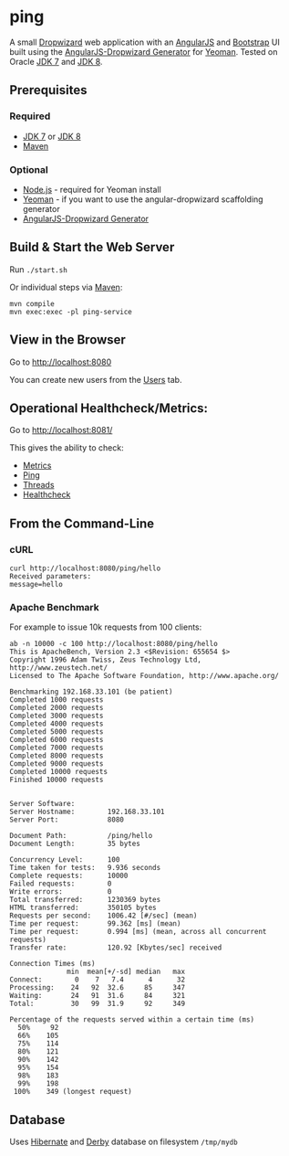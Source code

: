 # ping

A small [Dropwizard](http://dropwizard.github.io/dropwizard/) web application with an [AngularJS](http://angularjs.org/) and [Bootstrap](http://getbootstrap.com/) UI built using the [AngularJS-Dropwizard Generator](https://github.com/rayokota/generator-angular-dropwizard) for [Yeoman](http://yeoman.io/). Tested on Oracle [JDK 7](http://www.oracle.com/technetwork/java/javase/downloads/jdk7-downloads-1880260.html) and [JDK 8](http://www.oracle.com/technetwork/java/javase/downloads/jdk8-downloads-2133151.html).

## Prerequisites

### Required

* [JDK 7](http://www.oracle.com/technetwork/java/javase/downloads/jdk7-downloads-1880260.html) or [JDK 8](http://www.oracle.com/technetwork/java/javase/downloads/jdk8-downloads-2133151.html)
* [Maven](http://maven.apache.org/)

### Optional

* [Node.js](http://nodejs.org/) - required for Yeoman install
* [Yeoman](http://yeoman.io/) - if you want to use the angular-dropwizard scaffolding generator
* [AngularJS-Dropwizard Generator](https://github.com/rayokota/generator-angular-dropwizard)

## Build & Start the Web Server

Run ```./start.sh```

Or individual steps via [Maven](http://maven.apache.org/):

```
mvn compile
mvn exec:exec -pl ping-service
```

## View in the Browser

Go to [http://localhost:8080](http://localhost:8080)

You can create new users from the [Users](http://localhost:8080/#/users) tab.

## Operational Healthcheck/Metrics:

Go to [http://localhost:8081/](http://localhost:8081/)

This gives the ability to check:

* [Metrics](http://localhost:8081/metrics?pretty=true)
* [Ping](http://localhost:8081/ping)
* [Threads](http://localhost:8081/threads)
* [Healthcheck](http://localhost:8081/healthcheck)

## From the Command-Line

### cURL

```
curl http://localhost:8080/ping/hello
Received parameters:
message=hello
```

### Apache Benchmark

For example to issue 10k requests from 100 clients:

```
ab -n 10000 -c 100 http://localhost:8080/ping/hello
This is ApacheBench, Version 2.3 <$Revision: 655654 $>
Copyright 1996 Adam Twiss, Zeus Technology Ltd, http://www.zeustech.net/
Licensed to The Apache Software Foundation, http://www.apache.org/

Benchmarking 192.168.33.101 (be patient)
Completed 1000 requests
Completed 2000 requests
Completed 3000 requests
Completed 4000 requests
Completed 5000 requests
Completed 6000 requests
Completed 7000 requests
Completed 8000 requests
Completed 9000 requests
Completed 10000 requests
Finished 10000 requests


Server Software:        
Server Hostname:        192.168.33.101
Server Port:            8080

Document Path:          /ping/hello
Document Length:        35 bytes

Concurrency Level:      100
Time taken for tests:   9.936 seconds
Complete requests:      10000
Failed requests:        0
Write errors:           0
Total transferred:      1230369 bytes
HTML transferred:       350105 bytes
Requests per second:    1006.42 [#/sec] (mean)
Time per request:       99.362 [ms] (mean)
Time per request:       0.994 [ms] (mean, across all concurrent requests)
Transfer rate:          120.92 [Kbytes/sec] received

Connection Times (ms)
              min  mean[+/-sd] median   max
Connect:        0    7   7.4      4      32
Processing:    24   92  32.6     85     347
Waiting:       24   91  31.6     84     321
Total:         30   99  31.9     92     349

Percentage of the requests served within a certain time (ms)
  50%     92
  66%    105
  75%    114
  80%    121
  90%    142
  95%    154
  98%    183
  99%    198
 100%    349 (longest request)
```

## Database

Uses [Hibernate](http://hibernate.org/) and [Derby](http://derbyjs.com/) database on filesystem ```/tmp/mydb```